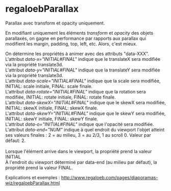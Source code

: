 # regaloebParallax
Parallax avec transform et opacity uniquement.

En modifiant uniquement les éléments <i>transform</i> et <i>opacity</i> des objets parallaxés, on gagne en performance par rapports aux parallax qui modifient les margin, padding, top, left, etc. Alors, c'est mieux.

On détermine les propriétés à animer avec des attributs "data-XXX".<br>
					L'attribut <i>data-x="INITIAL#FINAL"</i> indique que le translateX sera modifiée via la propriété translate3d.<br>
					L'attribut <i>data-y="INITIAL#FINAL"</i> indique que la translateY sera modifiée via la propriété translate3d.<br>
					L'attribut <i>data-scale="INITIAL#FINAL"</i> indique que la scale sera modifiée, INITIAL: scale initiale, FINAL: scale finale.<br>
					L'attribut <i>data-rotate="INITIAL#FINAL"</i> indique que la rotation sera modifiée, INITIAL: rotate initiale, FINAL: rotate finale.<br>
					L'attribut <i>data-skewX="INITIAL#FINAL"</i> indique que le skewX sera modifiée, INITIAL: skewX initiale, FINAL: skewX finale.<br>
					L'attribut <i>data-skewY="INITIAL#FINAL"</i> indique que le skewY sera modifiée, INITIAL: skewY initiale, FINAL: skewY finale.<br>
					L'attribut <i>data-o="INITIAL#FINAL"</i> indique que l'opacité sera modifiée.<br>
					L'attribut <i>data-end="NUM"</i> indique à quel endroit du viewport l'objet atteint ses valeurs finales : 2 = au milieu, 3 = au 2/3, 1 au scroll 0. Valeur par défaut: 2.<br><br>
					Lorsque l'élément arrive dans le viewport, la propriété prend la valeur INITIAL<br>
					À l'endroit du viewport déterminé par data-end (au milieu par défaut), la propriété prend la valeur FINAL.

Explications et exemples : http://www.regaloeb.com/pages/diaporamas-wiz/regaloebParallax.html
